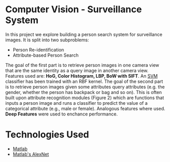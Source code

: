 # Computer Vision - Surveillance System

In this project we explore building a person search system for surveillance images. It is split into two subproblems:

* Person Re-identification
* Attribute-based Person Search
 
The goal of the first part  is to retrieve person images in one camera view that are the same identity as a query image in another camera view. Features used are:
**HoG, Color Histogram, LBP, BoW with SIFT**. An [SVM](https://en.wikipedia.org/wiki/Support_vector_machine) classifier has been trained with an RBF kernel. 
The goal of the second part is to retrieve person images given some attributes query attributes (e.g. the gender, whether the person has backpack or bag and so on). This is often built
upon attribute recognition modules (Figure 2) which are functions that inputs a person image and runs a classifier to predict the value of a categorical attribute (e.g., male or female).
Analogous features where used. **Deep Features** were used to enchance performance. 

# Technologies Used

* [Matlab](https://www.mathworks.com/products/matlab.html)
* [Matlab's AlexNet](https://www.mathworks.com/help/deeplearning/ref/alexnet.html)


